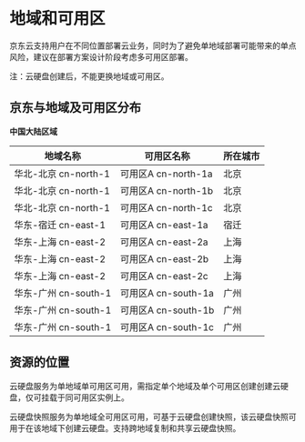 # 地域和可用区

京东云支持用户在不同位置部署云业务，同时为了避免单地域部署可能带来的单点风险，建议在部署方案设计阶段考虑多可用区部署。

注：云硬盘创建后，不能更换地域或可用区。

## 京东与地域及可用区分布

**中国大陆区域**

| 地域名称               | 可用区名称              | 所在城市 |
| ---------------------- | ----------------------- | -------- |
| 华北-北京   cn-north-1 | 可用区A     cn-north-1a | 北京     |
| 华北-北京   cn-north-1 | 可用区A     cn-north-1b | 北京     |
| 华北-北京   cn-north-1 | 可用区A     cn-north-1c | 北京     |
| 华东-宿迁   cn-east-1  | 可用区A     cn-east-1a  | 宿迁     |
| 华东-上海   cn-east-2  | 可用区A     cn-east-2a  | 上海     |
| 华东-上海   cn-east-2  | 可用区A     cn-east-2b  | 上海     |
| 华东-上海   cn-east-2  | 可用区A     cn-east-2c  | 上海     |
| 华东-广州   cn-south-1 | 可用区A     cn-south-1a | 广州     |
| 华东-广州   cn-south-1 | 可用区A     cn-south-1b | 广州     |
| 华东-广州   cn-south-1 | 可用区A     cn-south-1c | 广州     |



## 资源的位置

云硬盘服务为单地域单可用区可用，需指定单个地域及单个可用区创建创建云硬盘，仅可挂载于同可用区实例上。

云硬盘快照服务为单地域全可用区可用，可基于云硬盘创建快照，该云硬盘快照可用于在该地域下创建云硬盘。支持跨地域复制和共享云硬盘快照。

